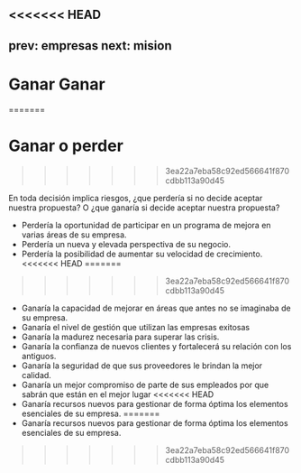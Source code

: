 <<<<<<< HEAD
---
prev: empresas
next: mision
---
# Ganar Ganar
=======
# Ganar o perder
>>>>>>> 3ea22a7eba58c92ed566641f870cdbb113a90d45

En toda decisión implica riesgos, ¿que perdería si no decide aceptar nuestra propuesta? O ¿que ganaría si decide aceptar nuestra propuesta?

+ Perdería la oportunidad de participar en un programa de mejora en varias áreas de su empresa.
+ Perdería un nueva y elevada perspectiva de su negocio.
+ Perdería la posibilidad de aumentar su velocidad de crecimiento.
<<<<<<< HEAD
=======

>>>>>>> 3ea22a7eba58c92ed566641f870cdbb113a90d45
+ Ganaría la capacidad de mejorar en áreas que antes no se imaginaba de su empresa.
+ Ganaría el nivel de gestión que utilizan las empresas exitosas
+ Ganaría la madurez necesaria para superar las crisis.
+ Ganaría la confianza de nuevos clientes y fortalecerá su relación con los antiguos.
+ Ganaría la seguridad de que sus proveedores le brindan la mejor calidad.
+ Ganaría un mejor compromiso de parte de sus empleados por que sabrán que están en el mejor lugar
<<<<<<< HEAD
+ Ganaría recursos nuevos para gestionar de forma óptima los elementos esenciales de su empresa. 
=======
+ Ganaría recursos nuevos para gestionar de forma óptima los elementos esenciales de su empresa. 
>>>>>>> 3ea22a7eba58c92ed566641f870cdbb113a90d45
